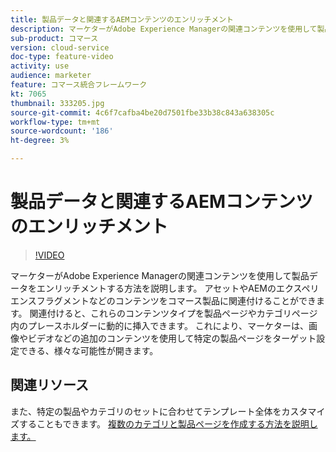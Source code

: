 ```yaml
---
title: 製品データと関連するAEMコンテンツのエンリッチメント
description: マーケターがAdobe Experience Managerの関連コンテンツを使用して製品データをエンリッチメントする方法を説明します。 アセットやAEMのエクスペリエンスフラグメントなどのコンテンツをコマース製品に関連付けることができます。 関連付けると、これらのコンテンツタイプを製品ページやカテゴリページ内のプレースホルダーに動的に挿入できます。 これにより、マーケターは、画像やビデオなどの追加のコンテンツを使用して特定の製品ページをターゲット設定できる、様々な可能性が開きます。
sub-product: コマース
version: cloud-service
doc-type: feature-video
activity: use
audience: marketer
feature: コマース統合フレームワーク
kt: 7065
thumbnail: 333205.jpg
source-git-commit: 4c6f7cafba4be20d7501fbe33b38c843a638305c
workflow-type: tm+mt
source-wordcount: '186'
ht-degree: 3%

---
```



# 製品データと関連するAEMコンテンツのエンリッチメント

>[!VIDEO](https://video.tv.adobe.com/v/333205/?quality=12&learn=on)

マーケターがAdobe Experience Managerの関連コンテンツを使用して製品データをエンリッチメントする方法を説明します。 アセットやAEMのエクスペリエンスフラグメントなどのコンテンツをコマース製品に関連付けることができます。 関連付けると、これらのコンテンツタイプを製品ページやカテゴリページ内のプレースホルダーに動的に挿入できます。 これにより、マーケターは、画像やビデオなどの追加のコンテンツを使用して特定の製品ページをターゲット設定できる、様々な可能性が開きます。

## 関連リソース

また、特定の製品やカテゴリのセットに合わせてテンプレート全体をカスタマイズすることもできます。 [複数のカテゴリと製品ページを作成する方法を説明します。](./multi-template-usage.md)